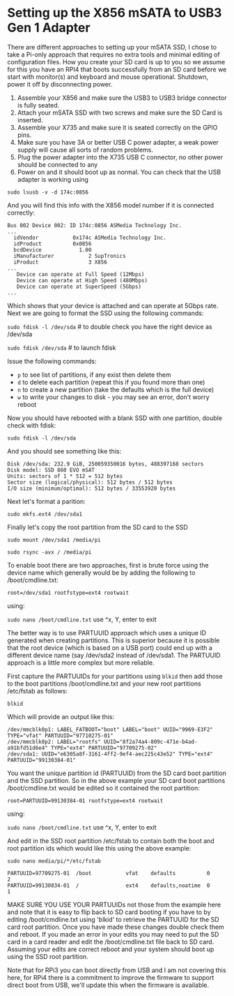 Setting up the X856 mSATA to USB3 Gen 1 Adapter
===============================================

There are different approaches to setting up your mSATA SSD,  I chose to take a Pi-only approach that requires no extra tools and minimal editing of configuration files.  How you create your SD card is up to you so we assume for this you have an RPI4 that boots successfully from an SD card before we start with monitor(s) and keyboard and mouse operational.  Shutdown, power it off by disconnecting power.

1. Assemble your X856 and make sure the USB3 to USB3 bridge connector is fully seated. 
1. Attach your mSATA SSD with two screws and make sure the SD Card is inserted.
1. Assemble your X735 and make sure it is seated correctly on the GPIO pins.
1. Make sure you have 3A or better USB C power adapter, a weak power supply will cause all sorts of random problems.
1. Plug the power adapter into the X735 USB C connector, no other power should be connected to any 
1. Power on and it should boot up as normal.  You can check that the USB adapter is working using 

`sudo lsusb -v -d 174c:0856`

And you will find this info with the X856 model number if it is connected correctly:

```
Bus 002 Device 002: ID 174c:0856 ASMedia Technology Inc. 
...
  idVendor           0x174c ASMedia Technology Inc.
  idProduct          0x0856
  bcdDevice            1.00
  iManufacturer           2 SupTronics
  iProduct                3 X856
...
   Device can operate at Full Speed (12Mbps)
   Device can operate at High Speed (480Mbps)
   Device can operate at SuperSpeed (5Gbps)
...
```

Which shows that your device is attached and can operate at 5Gbps rate.  Next we are going to format the SSD using the following commands:

`sudo fdisk -l /dev/sda`        # to double check you have the right device as /dev/sda

`sudo fdisk /dev/sda`  # to launch fdisk

Issue the following commands:

- `p`  to see list of partitions, if any exist then delete them
- `d`  to delete each partition (repeat this if you found more than one)
- `n`  to create a new partition (take the defaults which is the full device)
- `w`  to write your changes to disk - you may see an error, don't worry reboot

Now you should have rebooted with a blank SSD with one partition, double check with fdisk: 

`sudo fdisk -l /dev/sda`

And you should see something like this:

```
Disk /dev/sda: 232.9 GiB, 250059350016 bytes, 488397168 sectors
Disk model: SSD 860 EVO mSAT
Units: sectors of 1 * 512 = 512 bytes
Sector size (logical/physical): 512 bytes / 512 bytes
I/O size (minimum/optimal): 512 bytes / 33553920 bytes
```

Next let's format a parition:

`sudo mkfs.ext4 /dev/sda1`

Finally let's copy the root partition from the SD card to the SSD

`sudo mount /dev/sda1 /media/pi`

`sudo rsync -avx / /media/pi`

To enable boot there are two approaches, first is brute force using the device name which generally would be by adding the following to /boot/cmdline.txt: 

`root=/dev/sda1 rootfstype=ext4 rootwait`

using:

`sudo nano /boot/cmdline.txt`  use ^x, Y, enter to exit

The better way is to use PARTUUID approach which uses a unique ID generated when creating partitions.  This is superior because it is possible that the root device (which is based on a USB port) could end up with a different device name (say /dev/sda2 instead of /dev/sda1.  The PARTUUID approach is a little more complex but more reliable.  

First capture the PARTUUIDs for your partitions using `blkid` then add those to the boot partitions /boot/cmdline.txt and your new root partitions /etc/fstab as follows:

`blkid`

Which will provide an output like this:

```
/dev/mmcblk0p1: LABEL_FATBOOT="boot" LABEL="boot" UUID="9969-E3F2" TYPE="vfat" PARTUUID="97710275-01"
/dev/mmcblk0p2: LABEL="rootfs" UUID="8f2a74a4-809c-471e-b4ad-a91bfd51d6e4" TYPE="ext4" PARTUUID="97709275-02"
/dev/sda1: UUID="e6305a8f-3161-4ff2-9ef4-aec225c43e52" TYPE="ext4" PARTUUID="99130384-01"
```

You want the unique partition id (PARTUUID) from the SD card boot partition and the SSD partition.  So in the above example your SD card boot partitions /boot/cmdline.txt would be edited so it contained the root partition:

`root=PARTUUID=99130384-01 rootfstype=ext4 rootwait`

using:

`sudo nano /boot/cmdline.txt`  use ^x, Y, enter to exit

And edit in the SSD root partition /etc/fstab to contain both the boot and root partition ids which would like this using the above example:

`sudo nano media/pi/*/etc/fstab`

```
PARTUUID=97709275-01  /boot           vfat    defaults          0       2
PARTUUID=99130834-01  /               ext4    defaults,noatime  0       1
```

MAKE SURE YOU USE YOUR PARTUUIDs not those from the example here and note that it is easy to flip back to SD card booting if you have to by editing /boot/cmdline.txt using 'blkid' to retrieve the PARTUUID for the SD card root partition.  Once you have made these changes double check them and reboot.  If you made an error in your edits you may need to put the SD card in a card reader and edit the /boot/cmdline.txt file back to SD card. Assuming your edits are correct reboot and your system should boot up using the SSD root partition.

Note that for RPi3 you can boot directly from USB and I am not covering this here, for RPi4 there is a commitment to improve the firmware to support direct boot from USB, we'll update this when the firmware is available.


